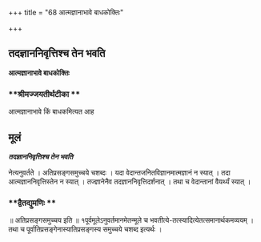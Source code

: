 +++
title = "68 आत्मज्ञानाभावे बाधकोक्तिः"

+++


## तदज्ञाननिवृत्तिश्च तेन भवति

**आत्मज्ञानाभावे बाधकोक्तिः**

### **श्रीमज्जयतीर्थटीका **

आत्मज्ञानाभावे किं बाधकमित्यत आह

## **मूलं**

***तदज्ञाननिवृत्तिश्च तेन भवति***

नेत्यनुवर्तते । अतिप्रसङ्गसमुच्चये चशब्दः । यदा वेदान्तजनितविज्ञानमात्मज्ञानं न स्यात् । तदा आत्मज्ञाननिवृत्तिस्तेन न स्यात् । तज्ज्ञानेनैव तदज्ञाननिवृत्तिदर्शनात् । तथा च वेदान्तानां वैयर्थ्यं स्यात् ।

### **द्वैतद्युमणिः **

॥ अतिप्रसङ्गसमुच्चय इति ॥ १पूर्वमूलेऽनुवर्तमानमेतन्मूले च भवतीत्ये-तत्स्यादित्येतत्समानार्थकमव्ययम् । तथा च पूर्वातिप्रसङ्गेनास्यातिप्रसङ्गस्य समुच्चये चशब्द इत्यर्थः ।

